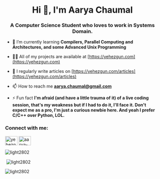 <h1 align="center">Hi 👋, I'm Aarya Chaumal</h1>
<h3 align="center">A Computer Science Student who loves to work in Systems Domain.</h3>

<!--<p align="left"> <a href="www.linkedin.com/in/aarya-chaumal/" target="blank"><img src="https://img.shields.io/twitter/follow/yehezgun?logo=twitter&style=for-the-badge" alt="aarya-chaumal" /></a> </p>-->

- 🌱 I’m currently learning **Compilers, Parallel Computing and Architectures, and some Advanced Unix Programming**

- 👨‍💻 All of my projects are available at [https://yehezgun.com](https://yehezgun.com)

- 📝 I regularly write articles on [https://yehezgun.com/articles](https://yehezgun.com/articles)

- 📫 How to reach me **aarya.chaumal@gmail.com**

- ⚡ Fun fact **I'm afraid (and have a little trauma of it) of a live coding session, that's my weakness but if I had to do it, I'll face it. Don't expect me as a pro, I'm just a curious newbie here. And yeah I prefer C/C++ over Python, LOL.**

<h3 align="left">Connect with me:</h3>
<p align="left">
<a href="https://twitter.com/yehezgun" target="blank"><img align="center" src="https://raw.githubusercontent.com/rahuldkjain/github-profile-readme-generator/master/src/images/icons/Social/twitter.svg" alt="yehezgun" height="30" width="40" /></a>
<a href="www.linkedin.com/in/aarya-chaumal/" target="blank"><img align="center" src="https://raw.githubusercontent.com/rahuldkjain/github-profile-readme-generator/master/src/images/icons/Social/linked-in-alt.svg" alt="aarya-chaumal" height="30" width="40" /></a>
</p>

<p><img align="center" src="https://github-readme-stats.vercel.app/api/top-langs?username=light2802&show_icons=true&theme=dark&locale=en&layout=compact" alt="light2802" /></p>

<p>&nbsp;<img align="center" src="https://github-readme-stats.vercel.app/api?username=light2802&show_icons=true&theme=dark&locale=en" alt="light2802" /></p>

<p><img align="center" src="https://github-readme-streak-stats.herokuapp.com/?user=yehezkielgunawan&theme=dark" alt="light2802" /></p>
